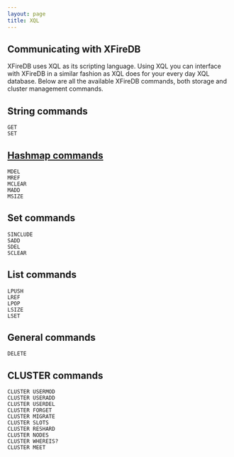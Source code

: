 ```yaml
---
layout: page
title: XQL
---
```


## Communicating with XFireDB

XFireDB uses XQL as its scripting language. Using XQL you can interface with XFireDB in a similar
fashion as XQL does for your every day XQL database. Below are all the available XFireDB commands,
both storage and cluster management commands.

## String commands

	GET
	SET

## [Hashmap commands](/hmap/)

	MDEL
	MREF
	MCLEAR
	MADD
	MSIZE

## Set commands

	SINCLUDE
	SADD
	SDEL
	SCLEAR

## List commands

	LPUSH
	LREF
	LPOP
	LSIZE
	LSET

## General commands

	DELETE

## CLUSTER commands

	CLUSTER USERMOD
	CLUSTER USERADD
	CLUSTER USERDEL
	CLUSTER FORGET
	CLUSTER MIGRATE
	CLUSTER SLOTS
	CLUSTER RESHARD
	CLUSTER NODES
	CLUSTER WHEREIS?
	CLUSTER MEET

